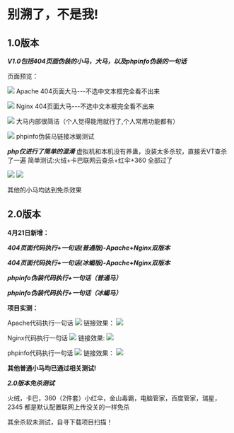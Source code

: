 # 别溯了，不是我!



1.0版本
----
***V1.0包括404页面伪装的小马，大马，以及phpinfo伪装的一句话***

页面预览：

![](https://blog.hackersafe.cn/usr/uploads/2023/04/1272370387.jpg)
Apache 404页面大马---不选中文本框完全看不出来

![](https://blog.hackersafe.cn/usr/uploads/2023/04/3920095714.jpg)
Nginx  404页面大马---不选中文本框完全看不出来

![](https://blog.hackersafe.cn/usr/uploads/2023/04/2289915934.jpg) 
大马内部很简洁（个人觉得能用就行了,个人常用功能都有）

![](https://blog.hackersafe.cn/usr/uploads/2023/04/2677959249.jpg) 
phpinfo伪装马链接冰蝎测试

***php仅进行了简单的混淆***
虚拟机和本机没有养蛊，没装太多杀软，直接丢VT查杀了一遍
简单测试:火绒+卡巴联网云查杀+红伞+360 全部过了

![](https://blog.hackersafe.cn/usr/uploads/2023/04/786935356.jpg) 
![](https://blog.hackersafe.cn/usr/uploads/2023/04/525643061.jpg) 

其他的小马均达到免杀效果

2.0版本
----

**4月21日新增：**

***404页面代码执行+一句话(普通版)-Apache+Nginx双版本***

***404页面代码执行+一句话(冰蝎版)-Apache+Nginx双版本***

***phpinfo伪装代码执行+一句话（普通马）***

***phpinfo伪装代码执行+一句话（冰蝎马）***


**项目实测：**

Apache代码执行一句话
![](https://blog.hackersafe.cn/usr/uploads/2023/04/2615735501.png)
链接效果：
![](https://blog.hackersafe.cn/usr/uploads/2023/04/3934924214.png)

Nginx代码执行一句话
![](https://blog.hackersafe.cn/usr/uploads/2023/04/4103886106.png)
链接效果:
![](https://blog.hackersafe.cn/usr/uploads/2023/04/1664660445.png)

phpinfo代码执行一句话
![](https://blog.hackersafe.cn/usr/uploads/2023/04/1331313457.png)
链接效果：
![](https://blog.hackersafe.cn/usr/uploads/2023/04/3074238730.png)

**其他普通小马均已通过相关测试!**

***2.0版本免杀测试***

火绒，卡巴，360（2件套）小红伞，金山毒霸，电脑管家，百度管家，瑞星，2345 都是默认配置联网上传没关的一样免杀

其余杀软未测试，自寻下载项目扫描！


